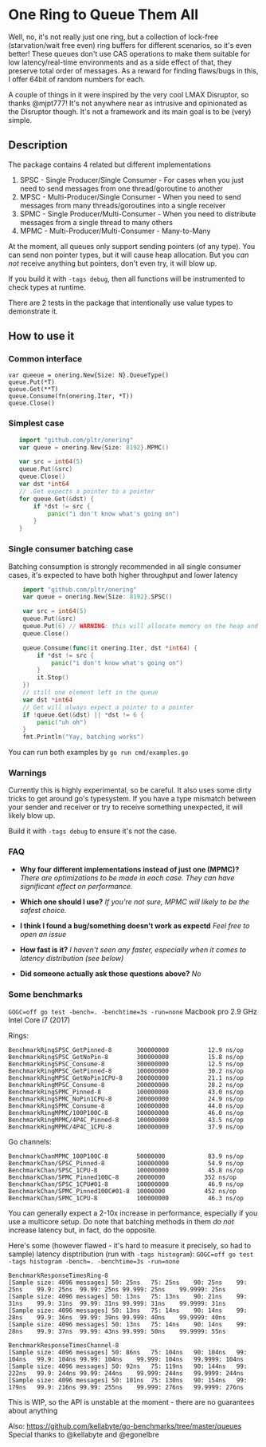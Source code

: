 # One Ring to Queue Them All

Well, no, it's not really just one ring, but a collection of lock-free (starvation/wait free even) ring buffers for different scenarios, so it's even better!
These queues don't use CAS operations to make them suitable for low latency/real-time environments and as a side effect of that,
they preserve total order of messages. As a reward for finding flaws/bugs in this, I offer 64bit of random numbers for each.

A couple of things in it were inspired by the very cool LMAX Disruptor, so thanks @mjpt777!
It's not anywhere near as intrusive and opinionated as the Disruptor though. It's not a framework and its main goal is to be (very) simple.

## Description

The package contains 4 related but different implementations
1. SPSC - Single Producer/Single Consumer - For cases when you just need to send messages from one thread/goroutine to another
2. MPSC - Multi-Producer/Single Consumer - When you need to send messages from many threads/goroutines into a single receiver
3. SPMC - Single Producer/Multi-Consumer - When you need to distribute messages from a single thread to many others
4. MPMC - Multi-Producer/Multi-Consumer - Many-to-Many


At the moment, all queues only support sending pointers (of any type). You can send non pointer types, but it will cause heap allocation. But you *can not* receive anything but pointers, don't even try, it will blow up.

If you build it with `-tags debug`, then all functions will be instrumented to check types at runtime.

There are 2 tests in the package that intentionally use value types to demonstrate it.

## How to use it

### Common interface
    var queeue = onering.New{Size: N}.QueueType()
    queue.Put(*T)
    queue.Get(**T)
    queue.Consume(fn(onering.Iter, *T))
    queue.Close()

### Simplest case
```go
   import "github.com/pltr/onering"
   var queue = onering.New{Size: 8192}.MPMC()

   var src = int64(5)
   queue.Put(&src)
   queue.Close()
   var dst *int64
   // .Get expects a pointer to a pointer
   for queue.Get(&dst) {
       if *dst != src {
           panic("i don't know what's going on")
       }
   }
```
### Single consumer batching case
Batching consumption is strongly recommended in all single consumer cases, it's expected to have both higher throughput and lower latency

```go
    import "github.com/pltr/onering"
    var queue = onering.New{Size: 8192}.SPSC()

    var src = int64(5)
    queue.Put(&src)
    queue.Put(6) // WARNING: this will allocate memory on the heap and copy the value into it
    queue.Close()

    queue.Consume(func(it onering.Iter, dst *int64) {
        if *dst != src {
            panic("i don't know what's going on")
        }
        it.Stop()
    })
    // still one element left in the queue
    var dst *int64
    // Get will always expect a pointer to a pointer
    if !queue.Get(&dst) || *dst != 6 {
        panic("uh oh")
    }
    fmt.Println("Yay, batching works")
```
You can run both examples by `go run cmd/examples.go`


### Warnings
Currently this is highly experimental, so be careful. It also uses some dirty tricks to get around go's typesystem.
If you have a type mismatch between your sender and receiver or try to receive something unexpected, it will likely blow up.

Build it with `-tags debug` to ensure it's not the case.

### FAQ

* **Why four different implementations instead of just one (MPMC)?**
    _There are optimizations to be made in each case. They can have significant effect on performance._

* **Which one should I use?**
    _If you're not sure, MPMC will likely to be the safest choice._

* **I think I found a bug/something doesn't work as expectd**
    _Feel free to open an issue_

* **How fast is it?**
    _I haven't seen any faster, especially when it comes to latency distribution (see below)_

* **Did someone actually ask those questions above?**
    _No_

### Some benchmarks

`GOGC=off go test -bench=. -benchtime=3s -run=none`
Macbook pro 2.9 GHz Intel Core i7 (2017)

Rings:

    BenchmarkRingSPSC_GetPinned-8      	300000000	        12.9 ns/op
    BenchmarkRingSPSC_GetNoPin-8       	300000000	        15.8 ns/op
    BenchmarkRingSPSC_Consume-8        	300000000	        12.5 ns/op
    BenchmarkRingMPSC_GetPinned-8      	100000000	        30.2 ns/op
    BenchmarkRingMPSC_GetNoPin1CPU-8   	200000000	        21.1 ns/op
    BenchmarkRingMPSC_Consume-8        	200000000	        28.2 ns/op
    BenchmarkRingSPMC_Pinned-8         	100000000	        43.0 ns/op
    BenchmarkRingSPMC_NoPin1CPU-8      	200000000	        24.9 ns/op
    BenchmarkRingSPMC_Consume-8        	100000000	        44.0 ns/op
    BenchmarkRingMPMC/100P100C-8       	100000000	        46.0 ns/op
    BenchmarkRingMPMC/4P4C_Pinned-8    	100000000	        43.5 ns/op
    BenchmarkRingMPMC/4P4C_1CPU-8      	100000000	        37.9 ns/op


Go channels:

    BenchmarkChanMPMC_100P100C-8       	50000000	        83.9 ns/op
    BenchmarkChan/SPSC_Pinned-8        	100000000	        54.9 ns/op
    BenchmarkChan/SPSC_1CPU-8          	100000000	        45.8 ns/op
    BenchmarkChan/SPMC_Pinned100C-8    	20000000	       352 ns/op
    BenchmarkChan/SPSC_1CPU#01-8       	100000000	        46.9 ns/op
    BenchmarkChan/SPMC_Pinned100C#01-8 	10000000	       452 ns/op
    BenchmarkChan/SPMC_1CPU-8          	100000000	        46.3 ns/op

You can generally expect a 2-10x increase in performance, especially if you use a multicore setup.
Do note that batching methods in them *do not* increase latency but, in fact, do the opposite.

Here's some (however flawed - it's hard to measure it precisely, so had to sample) latency disptribution (run with `-tags histogram`):
`GOGC=off go test -tags histogram -bench=. -benchtime=3s -run=none`

    BenchmarkResponseTimesRing-8
    [Sample size: 4096 messages] 50: 25ns	75: 25ns	90: 25ns	99: 25ns	99.9: 25ns	99.99: 25ns	99.999: 25ns	99.9999: 25ns
    [Sample size: 4096 messages] 50: 13ns	75: 13ns	90: 21ns	99: 31ns	99.9: 31ns	99.99: 31ns	99.999: 31ns	99.9999: 31ns
    [Sample size: 4096 messages] 50: 13ns	75: 14ns	90: 14ns	99: 28ns	99.9: 36ns	99.99: 39ns	99.999: 40ns	99.9999: 40ns
    [Sample size: 4096 messages] 50: 13ns	75: 14ns	90: 14ns	99: 28ns	99.9: 37ns	99.99: 43ns	99.999: 50ns	99.9999: 55ns

    BenchmarkResponseTimesChannel-8
    [Sample size: 4096 messages] 50: 86ns	75: 104ns	90: 104ns	99: 104ns	99.9: 104ns	99.99: 104ns	99.999: 104ns	99.9999: 104ns
    [Sample size: 4096 messages] 50: 92ns	75: 119ns	90: 144ns	99: 222ns	99.9: 244ns	99.99: 244ns	99.999: 244ns	99.9999: 244ns
    [Sample size: 4096 messages] 50: 101ns	75: 130ns	90: 154ns	99: 179ns	99.9: 216ns	99.99: 255ns	99.999: 276ns	99.9999: 276ns

This is WIP, so the API is unstable at the moment - there are no guarantees about anything

Also: https://github.com/kellabyte/go-benchmarks/tree/master/queues
Special thanks to @kellabyte and @egonelbre
